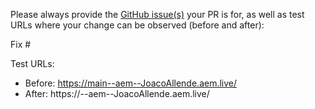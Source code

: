 Please always provide the [GitHub issue(s)](../issues) your PR is for, as well as test URLs where your change can be observed (before and after):

Fix #<gh-issue-id>

Test URLs:
- Before: https://main--aem--JoacoAllende.aem.live/
- After: https://<branch>--aem--JoacoAllende.aem.live/
